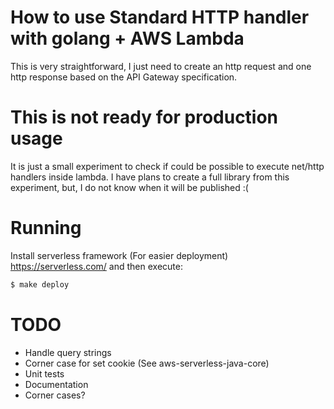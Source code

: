 # How to use Standard HTTP handler with golang + AWS Lambda

This is very straightforward, I just need to create an http request and one http response based on the API Gateway specification.

# This is not ready for production usage

It is just a small experiment to check if could be possible to execute net/http handlers inside lambda. I have plans to create a full library from this experiment, but, I do not know when it will be published :(

# Running
Install serverless framework (For easier deployment) https://serverless.com/ and then execute:

```sh
$ make deploy
```

# TODO

* Handle query strings
* Corner case for set cookie (See aws-serverless-java-core)
* Unit tests
* Documentation
* Corner cases?